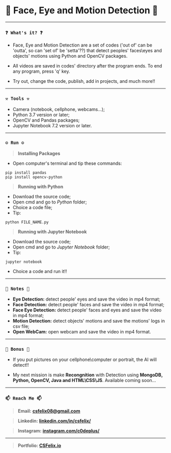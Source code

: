# 🌟 Face, Eye and Motion Detection 🌟

----
### `❓ What's it? ❓`

* Face, Eye and Motion Detection are a set of codes ('out of' can be 'outta', so can 'set of'  be 'setta'??) that detect peoples' faces\eyes and objects' motions using Python and OpenCV packages.

* All videos are saved in codes' directory after the program ends. To end any program, press 'q' key.

* Try out, change the code, publish, add in projects, and much more!!

----
### `⚒️ Tools ⚒️`

* Camera (notebook, cellphone, webcams...);
* Python 3.7 version or later;
* OpenCV and Pandas packages;
* Jupyter Notebook 7.2 version or later.

----
### `⚙️ Run ⚙️`

> **Installing Packages**

* Open computer's terminal and tip these commands:

```
pip install pandas
pip install opencv-python
```

> **Running with Python**

* Download the source code;
* Open cmd and go to *Python* folder;
* Choice a code file;
* Tip:

```
python FILE_NAME.py
```

> **Running with Jupyter Notebook**

* Download the source code;
* Open cmd and go to *Jupyter Notebook* folder;
* Tip:

```
jupyter notebook
```

* Choice a code and run it!!

----
### `📝 Notes 📝`

* **Eye Detection:** detect people' eyes and save the video in mp4 format;
* **Face Detection:** detect people' faces and save the video in mp4 format;
* **Face Eye Detection:** detect people' faces and eyes and save the video in mp4 format;
* **Motion Detection:** detect objects' motions and save the motions' logs in csv file;
* **Open WebCam:** open webcam and save the video in mp4 format.

----
### `🎁 Bonus 🎁`

* If you put pictures on your cellphone\computer or portrait, the AI will detect!!

* My next mission is make **Recongnition** with Detection using **MongoDB, Python, OpenCV, Java and HTML\CSS\JS**. Available coming soon...

----
### `📫 Reach Me 📫`

> **Email:** **[csfelix08@gmail.com](mailto:csfelix08@gmail.com?)**

> **Linkedin:** **[linkedin.com/in/csfelix/](https://www.linkedin.com/in/csfelix/)**

> **Instagram:** **[instagram.com/c0deplus/](https://www.instagram.com/c0deplus/)**

----

> **Portfolio:** **[CSFelix.io](https://csfelix.github.io/)**
